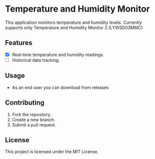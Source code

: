 # Temperature and Humidity Monitor

This application monitors temperature and humidity levels. Currently supports only Temperature and Humidity Monitor 2 (LYWSD03MMC)

## Features
-[x] Real-time temperature and humidity readings.
-[ ] Historical data tracking.

## Usage
- As an end user you can download from releases

## Contributing
1. Fork the repository.
2. Create a new branch.
3. Submit a pull request.

## License
This project is licensed under the MIT License.


